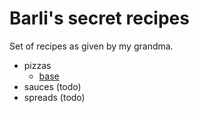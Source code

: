 # Barli's secret recipes

Set of recipes as given by my grandma.

- pizzas 
    - [base](.pizzas/base.md)
- sauces (todo)
- spreads (todo)
